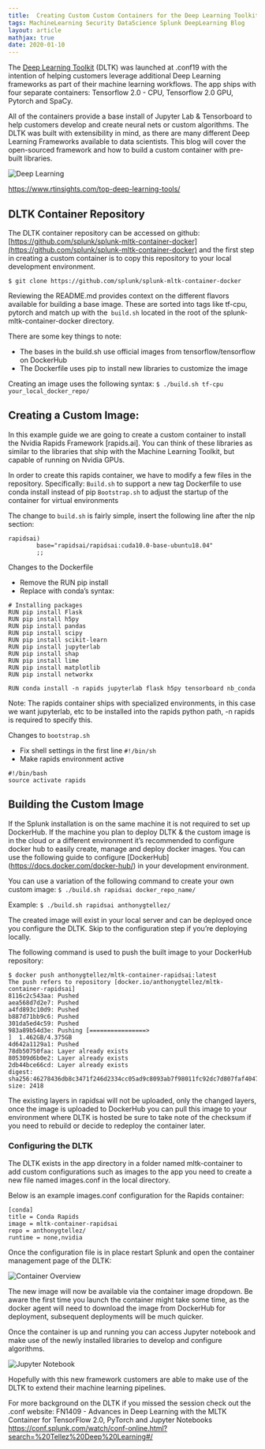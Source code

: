 ```yaml
---
title:  Creating Custom Custom Containers for the Deep Learning Toolkit
tags: MachineLearning Security DataScience Splunk DeepLearning Blog
layout: article
mathjax: true
date: 2020-01-10
---
```


The [Deep Learning Toolkit](https://splunkbase.splunk.com/app/4607/) (DLTK) was launched at .conf19 with the intention of helping customers leverage additional Deep Learning frameworks as part of their machine learning workflows. The app ships with four separate containers: Tensorflow 2.0 - CPU, Tensorflow 2.0 GPU, Pytorch and SpaCy.

All of the containers provide a base install of Jupyter Lab & Tensorboard to help customers develop and create neural nets or custom algorithms. The DLTK was built with extensibility in mind, as there are many different Deep Learning Frameworks available to data scientists. This blog will cover the open-sourced framework and how to build a custom container with pre-built libraries. 

![Deep Learning](https://splunk.nyc3.digitaloceanspaces.com/deep-learning.png)

https://www.rtinsights.com/top-deep-learning-tools/


## DLTK Container Repository
The DLTK container repository can be accessed on github: [https://github.com/splunk/splunk-mltk-container-docker](https://github.com/splunk/splunk-mltk-container-docker) and the first step in creating a custom container is to copy this repository to your local development environment. 

`$ git clone https://github.com/splunk/splunk-mltk-container-docker`

Reviewing the README.md provides context on the different flavors available for building a base image. These are sorted into tags like tf-cpu, pytorch and match up with the` build.sh` located in the root of the splunk-mltk-container-docker directory. 

There are some key things to note:
- The bases in the build.sh use official images from tensorflow/tensorflow on DockerHub
- The Dockerfile uses pip to install new libraries to customize the image

Creating an image uses the following syntax:
`$ ./build.sh tf-cpu your_local_docker_repo/`

## Creating a Custom Image:
In this example guide we are going to create a custom container to install the Nvidia Rapids Framework [rapids.ai]. You can think of these libraries as similar to the libraries that ship with the Machine Learning Toolkit, but capable of running on Nvidia GPUs. 

In order to create this rapids container, we have to modify a few files in the repository. 
Specifically:
`Build.sh` to support a new tag
Dockerfile to use conda install instead of pip
`Bootstrap.sh`  to adjust the startup of the container for virtual environments

The change to `build.sh` is fairly simple, insert the following line after the nlp section:

```	
rapidsai)
		base="rapidsai/rapidsai:cuda10.0-base-ubuntu18.04"
		;;
```

Changes to the Dockerfile
- Remove the RUN pip install 
- Replace with conda’s syntax:

```
# Installing packages
RUN pip install Flask
RUN pip install h5py
RUN pip install pandas
RUN pip install scipy
RUN pip install scikit-learn
RUN pip install jupyterlab
RUN pip install shap
RUN pip install lime
RUN pip install matplotlib
RUN pip install networkx
```

```
RUN conda install -n rapids jupyterlab flask h5py tensorboard nb_conda
```

Note: The rapids container ships with specialized environments, in this case we want jupyterlab, etc to be installed into the rapids python path,  -n rapids is required to specify this. 

Changes to `bootstrap.sh`
- Fix shell settings in the first line `#!/bin/sh`
- Make rapids environment active

```
#!/bin/bash
source activate rapids
```

## Building the Custom Image
If the Splunk installation is on the same machine it is not required to set up DockerHub. If the machine you plan to deploy DLTK & the custom image is in the cloud or a different environment it’s recommended to configure docker hub to easily create, manage and deploy docker images. 
You can use the following guide to configure [DockerHub] (https://docs.docker.com/docker-hub/) in your development environment. 

You can use a variation of the following command to create your own custom image:
`$ ./build.sh rapidsai docker_repo_name/`

Example:
`$ ./build.sh rapidsai anthonygtellez/`

The created image will exist in your local server and can be deployed once you configure the DLTK. Skip to the configuration step if you’re deploying locally.

The following command is used to push the built image to your DockerHub repository:
```
$ docker push anthonygtellez/mltk-container-rapidsai:latest
The push refers to repository [docker.io/anthonygtellez/mltk-container-rapidsai]
8116c2c543aa: Pushed 
aea568d7d2e7: Pushed 
a4fd893c10d9: Pushed 
b887d71bb9c6: Pushed 
301da5ed4c59: Pushed 
983a89b54d3e: Pushing [================>                                  ]  1.462GB/4.375GB
4d642a1129a1: Pushed 
78db50750faa: Layer already exists 
805309d6b0e2: Layer already exists 
2db44bce66cd: Layer already exists 
digest: sha256:46278436db8c3471f246d2334cc05ad9c8093ab7f98011fc92dc7d807faf4047 size: 2418 
```

The existing layers in rapidsai will not be uploaded, only the changed layers, once the image is uploaded to DockerHub you can pull this image to your environment where DLTK is hosted
be sure to take note of the checksum if you need to rebuild or decide to redeploy the container later. 

### Configuring the DLTK
The DLTK exists in the app directory in a folder named mltk-container to add custom configurations such as images to the app you need to create a new file named images.conf in the local directory. 

Below is an example images.conf configuration for the Rapids container:

```
[conda]
title = Conda Rapids
image = mltk-container-rapidsai
repo = anthonygtellez/
runtime = none,nvidia
```

Once the configuration file is in place restart Splunk and open the container management page of the DLTK:

![Container Overview](http://splunk.nyc3.digitaloceanspaces.com/dltk-containers.png)

The new image will now be available via the container image dropdown. Be aware the first time you launch the container might take some time, as the docker agent will need to download the image from DockerHub for deployment, subsequent deployments will be much quicker. 

Once the container is up and running you can access Jupyter notebook and make use of the newly installed libraries to develop and configure algorithms. 

![Jupyter Notebook](http://splunk.nyc3.digitaloceanspaces.com/jupyter-notebook.png)

Hopefully with this new framework customers are able to make use of the DLTK to extend their machine learning pipelines. 

For more background on the DLTK if you missed the session check out the .conf website:
FN1409 - Advances in Deep Learning with the MLTK Container for TensorFlow 2.0, PyTorch and Jupyter Notebooks
https://conf.splunk.com/watch/conf-online.html?search=%20Tellez%20Deep%20Learning#/
